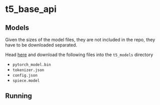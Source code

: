 # t5_base_api

## Models

Given the sizes of the model files, they are not included in the repo, they have to be downloaded separated.

Head [here](https://huggingface.co/t5-base/tree/main) and download the following files into the `t5_models` directory

- `pytorch_model.bin`
- `tokenizer.json`
- `config.json`
- `spiece.model`


## Running 
